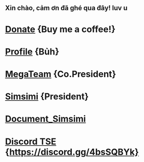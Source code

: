 ## Xin chào, cảm ơn đã ghé qua đây! luv u
# [Donate](https://hoanggiap.name.vn/donate/) {Buy me a coffee!}
# [Profile](https://hoanggiap.name.vn/profile/) {Bủh}
# [MegaTeam](https://megateam.pw/) {Co.President}
# [Simsimi](https://api.simsimi.net/) {President}
# [Document_Simsimi](https://hoanggiap.name.vn/Document/simsimi)
# [Discord TSE](https://discord.gg/4bsSQBYk) {https://discord.gg/4bsSQBYk}
